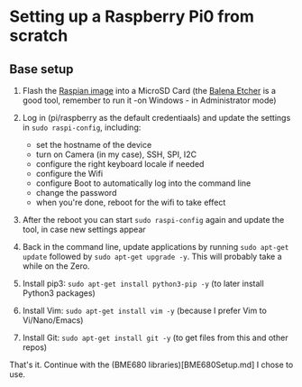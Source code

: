 # Setting up a Raspberry Pi0 from scratch

## Base setup

1. Flash the [Raspian image](https://www.raspberrypi.org/downloads/raspbian/) into a MicroSD Card (the [Balena Etcher](https://www.balena.io/etcher/) is a good tool, remember to run it -on Windows - in Administrator mode)
2. Log in (pi/raspberry as the default credentiaals) and update the settings in `sudo raspi-config`, including:
    - set the hostname of the device
    - turn on Camera (in my case), SSH, SPI, I2C
    - configure the right keyboard locale if needed
    - configure the Wifi
    - configure Boot to automatically log into the command line
    - change the password
    - when you're done, reboot for the wifi to take effect

3. After the reboot you can start `sudo raspi-config` again and update the tool, in case new settings appear
4. Back in the command line, update applications by running  `sudo apt-get update` followed by `sudo apt-get upgrade -y`. This will probably take a while on the Zero.
5. Install pip3: `sudo apt-get install python3-pip -y` (to later install Python3 packages)
6. Install Vim: `sudo apt-get install vim -y` (because I prefer Vim to Vi/Nano/Emacs)
7. Install Git: `sudo apt-get install git -y` (to get files from this and other repos)

That's it. Continue with the (BME680 libraries)[BME680Setup.md] I chose to use.
